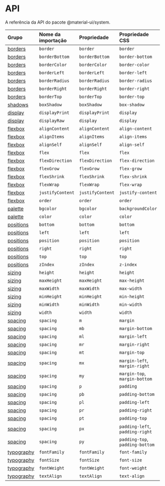 # API

<p class="description">A referência da API do pacote @material-ui/system.</p>

| Grupo                             | Nome da importação | Propriedade      | Propriedade CSS                 | Chave do tema                                                          |
|:--------------------------------- |:------------------ |:---------------- |:------------------------------- |:---------------------------------------------------------------------- |
| [borders](/system/borders/)       | `border`           | `border`         | `border`                        | `borders`                                                              |
| [borders](/system/borders/)       | `borderBottom`     | `borderBottom`   | `border-bottom`                 | `borders`                                                              |
| [borders](/system/borders/)       | `borderColor`      | `borderColor`    | `border-color`                  | [`palette`](/customization/default-theme/?expend-path=$.palette)       |
| [borders](/system/borders/)       | `borderLeft`       | `borderLeft`     | `border-left`                   | `borders`                                                              |
| [borders](/system/borders/)       | `borderRadius`     | `borderRadius`   | `border-radius`                 | [`shape`](/system/borders/)                                            |
| [borders](/system/borders/)       | `borderRight`      | `borderRight`    | `border-right`                  | `borders`                                                              |
| [borders](/system/borders/)       | `borderTop`        | `borderTop`      | `border-top`                    | `borders`                                                              |
| [shadows](/system/shadows/)       | `boxShadow`        | `boxShadow`      | `box-shadow`                    | `shadows`                                                              |
| [display](/system/display/)       | `displayPrint`     | `displayPrint`   | `display`                       | none                                                                   |
| [display](/system/display/)       | `displayRaw`       | `display`        | `display`                       | none                                                                   |
| [flexbox](/system/flexbox/)       | `alignContent`     | `alignContent`   | `align-content`                 | none                                                                   |
| [flexbox](/system/flexbox/)       | `alignItems`       | `alignItems`     | `align-items`                   | none                                                                   |
| [flexbox](/system/flexbox/)       | `alignSelf`        | `alignSelf`      | `align-self`                    | none                                                                   |
| [flexbox](/system/flexbox/)       | `flex`             | `flex`           | `flex`                          | none                                                                   |
| [flexbox](/system/flexbox/)       | `flexDirection`    | `flexDirection`  | `flex-direction`                | none                                                                   |
| [flexbox](/system/flexbox/)       | `flexGrow`         | `flexGrow`       | `flex-grow`                     | none                                                                   |
| [flexbox](/system/flexbox/)       | `flexShrink`       | `flexShrink`     | `flex-shrink`                   | none                                                                   |
| [flexbox](/system/flexbox/)       | `flexWrap`         | `flexWrap`       | `flex-wrap`                     | none                                                                   |
| [flexbox](/system/flexbox/)       | `justifyContent`   | `justifyContent` | `justify-content`               | none                                                                   |
| [flexbox](/system/flexbox/)       | `order`            | `order`          | `order`                         | none                                                                   |
| [palette](/system/palette/)       | `bgcolor`          | `bgcolor`        | `backgroundColor`               | [`palette`](/customization/default-theme/?expend-path=$.palette)       |
| [palette](/system/palette/)       | `color`            | `color`          | `color`                         | [`palette`](/customization/default-theme/?expend-path=$.palette)       |
| [positions](/system/positions/)   | `bottom`           | `bottom`         | `bottom`                        | none                                                                   |
| [positions](/system/positions/)   | `left`             | `left`           | `left`                          | none                                                                   |
| [positions](/system/positions/)   | `position`         | `position`       | `position`                      | none                                                                   |
| [positions](/system/positions/)   | `right`            | `right`          | `right`                         | none                                                                   |
| [positions](/system/positions/)   | `top`              | `top`            | `top`                           | none                                                                   |
| [positions](/system/positions/)   | `zIndex`           | `zIndex`         | `z-index`                       | [`zIndex`](/customization/default-theme/?expend-path=$.zIndex)         |
| [sizing](/system/sizing/)         | `height`           | `height`         | `height`                        | none                                                                   |
| [sizing](/system/sizing/)         | `maxHeight`        | `maxHeight`      | `max-height`                    | none                                                                   |
| [sizing](/system/sizing/)         | `maxWidth`         | `maxWidth`       | `max-width`                     | none                                                                   |
| [sizing](/system/sizing/)         | `minHeight`        | `minHeight`      | `min-height`                    | none                                                                   |
| [sizing](/system/sizing/)         | `minWidth`         | `minWidth`       | `min-width`                     | none                                                                   |
| [sizing](/system/sizing/)         | `width`            | `width`          | `width`                         | none                                                                   |
| [spacing](/system/spacing/)       | `spacing`          | `m`              | `margin`                        | [`spacing`](/customization/default-theme/?expend-path=$.spacing)       |
| [spacing](/system/spacing/)       | `spacing`          | `mb`             | `margin-bottom`                 | [`spacing`](/customization/default-theme/?expend-path=$.spacing)       |
| [spacing](/system/spacing/)       | `spacing`          | `ml`             | `margin-left`                   | [`spacing`](/customization/default-theme/?expend-path=$.spacing)       |
| [spacing](/system/spacing/)       | `spacing`          | `mr`             | `margin-right`                  | [`spacing`](/customization/default-theme/?expend-path=$.spacing)       |
| [spacing](/system/spacing/)       | `spacing`          | `mt`             | `margin-top`                    | [`spacing`](/customization/default-theme/?expend-path=$.spacing)       |
| [spacing](/system/spacing/)       | `spacing`          | `mx`             | `margin-left`, `margin-right`   | [`spacing`](/customization/default-theme/?expend-path=$.spacing)       |
| [spacing](/system/spacing/)       | `spacing`          | `my`             | `margin-top`, `margin-bottom`   | [`spacing`](/customization/default-theme/?expend-path=$.spacing)       |
| [spacing](/system/spacing/)       | `spacing`          | `p`              | `padding`                       | [`spacing`](/customization/default-theme/?expend-path=$.spacing)       |
| [spacing](/system/spacing/)       | `spacing`          | `pb`             | `padding-bottom`                | [`spacing`](/customization/default-theme/?expend-path=$.spacing)       |
| [spacing](/system/spacing/)       | `spacing`          | `pl`             | `padding-left`                  | [`spacing`](/customization/default-theme/?expend-path=$.spacing)       |
| [spacing](/system/spacing/)       | `spacing`          | `pr`             | `padding-right`                 | [`spacing`](/customization/default-theme/?expend-path=$.spacing)       |
| [spacing](/system/spacing/)       | `spacing`          | `pt`             | `padding-top`                   | [`spacing`](/customization/default-theme/?expend-path=$.spacing)       |
| [spacing](/system/spacing/)       | `spacing`          | `px`             | `padding-left`, `padding-right` | [`spacing`](/system/spacing/)                                          |
| [spacing](/system/spacing/)       | `spacing`          | `py`             | `padding-top`, `padding-bottom` | [`spacing`](/customization/default-theme/?expend-path=$.spacing)       |
| [typography](/system/typography/) | `fontFamily`       | `fontFamily`     | `font-family`                   | [`typography`](/system/typography/)                                    |
| [typography](/system/typography/) | `fontSize`         | `fontSize`       | `font-size`                     | [`typography`](/customization/default-theme/?expend-path=$.typography) |
| [typography](/system/typography/) | `fontWeight`       | `fontWeight`     | `font-weight`                   | [`typography`](/customization/default-theme/?expend-path=$.typography) |
| [typography](/system/typography/) | `textAlign`        | `textAlign`      | `text-align`                    | none                                                                   |